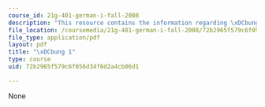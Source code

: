 ```yaml
---
course_id: 21g-401-german-i-fall-2008
description: "This resource contains the information regarding \xDCbung 1."
file_location: /coursemedia/21g-401-german-i-fall-2008/72b2965f579c6f056d34f6d2a4cb06d1_MIT21G_401F08_negation.pdf
file_type: application/pdf
layout: pdf
title: "\xDCbung 1"
type: course
uid: 72b2965f579c6f056d34f6d2a4cb06d1

---
```

None